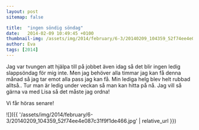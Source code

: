 ```yaml
---
layout: post
sitemap: false

title:  "ingen söndig söndag"
date:   2014-02-09 10:49:45 +0100
thumbnail-img: /assets/img/2014/february/6-3/20140209_104359_52f74ee4e087c31f9f1de466.jpg
author: Eva
tags: [2014]
---
```


Jag var tvungen att hjälpa till på jobbet även idag så det blir ingen ledig slappsöndag för mig inte. Men jag behöver alla timmar jag kan få denna månad så jag tar emot alla pass jag kan få. Min lediga helg blev helt rubbad alltså.. Tur man är ledig under veckan så man kan hitta på nå. Jag vill så gärna va med Lisa så det måste jag ordna! 

Vi får höras senare!

![]({{ '/assets/img/2014/february/6-3/20140209_104359_52f74ee4e087c31f9f1de466.jpg'  | relative_url }})

